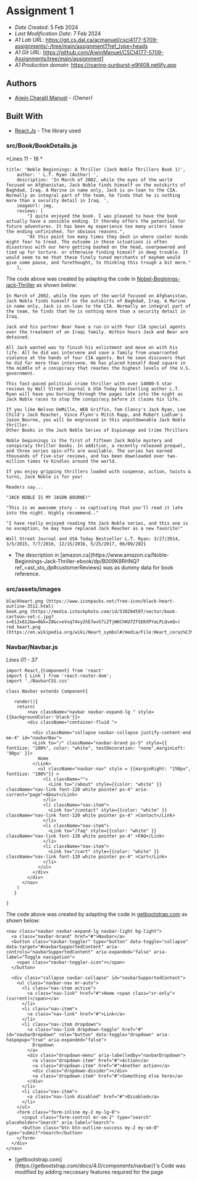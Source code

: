 
# Assignment 1


* *Date Created*: 5 Feb 2024
* *Last Modification Date*: 7 Feb 2024
* *A1 Lab URL*: https://git.cs.dal.ca/acmanuel/csci4177-5709-assignments/-/tree/main/assignment1?ref_type=heads
* *A1 Git URL*: https://github.com/AiwinManuel/CSCI4177-5709-Assignments/tree/main/assignment1
* *A1 Production domain*: https://roaring-sunburst-e9f408.netlify.app


## Authors

* [Aiwin Charalil Manuel](aw380590@dal.ca) - *(Owner)*

## Built With

* [React.Js](https://react.dev/learn) - The  library used

### src/Book/BookDetails.js

*Lines 11 - 18 *

```
title: 'Noble Beginnings: A Thriller (Jack Noble Thrillers Book 1)',
    author: ' L.T. Ryan (Author) ',
    description: 'In March of 2002, while the eyes of the world focused on Afghanistan, Jack Noble finds himself on the outskirts of Baghdad, Iraq. A Marine in name only, Jack is on-loan to the CIA. Normally an integral part of the team, he finds that he is nothing more than a security detail in Iraq. ',
    imageUrl: img, 
    reviews: [
        "I quite enjoyed the book. I was pleased to have the book actually have a sensible ending. It thereby offers the potential for future adventures. It has been my experience too many writers leave the ending unfinished, for obvious reasons.",
        "At this point too many times they dash in where cooler minds might fear to tread. The outcome in these situations is often disastrous with our hero getting bashed on the head, overpowered and tied up for torture. or otherwise finding himself in deep trouble. It would seem to me that these finely tuned merchants of mayhem would give some pause, and forethought, to thinklng this trough a bit more."
    ], 

```

The code above was created by adapting the code in [Nobel-Beginings-jack-Thriller](https://www.amazon.ca/Noble-Beginnings-Jack-Thriller-ebook/dp/B009K8RHNQ?ref_=ast_sto_dp#customerReviews) as shown below: 

```
In March of 2002, while the eyes of the world focused on Afghanistan, Jack Noble finds himself on the outskirts of Baghdad, Iraq. A Marine in name only, Jack is on-loan to the CIA. Normally an integral part of the team, he finds that he is nothing more than a security detail in Iraq.

Jack and his partner Bear have a run-in with four CIA special agents over the treatment of an Iraqi family. Within hours Jack and Bear are detained.

All Jack wanted was to finish his enlistment and move on with his life. All he did was intervene and save a family from unwarranted violence at the hands of four CIA agents. But he soon discovers that he did far more than intervene. He has placed himself dead square in the middle of a conspiracy that reaches the highest levels of the U.S. government.

This fast-paced political crime thriller with over 14000-5 star reviews by Wall Street Journal & USA Today bestselling author L.T. Ryan will have you burning through the pages late into the night as Jack Noble races to stop the conspiracy before it claims his life.

If you like Nelson DeMille, WEB Griffin, Tom Clancy's Jack Ryan, Lee Child's Jack Reacher, Vince Flynn's Mitch Rapp, and Robert Ludlum's Jason Bourne, you will be engrossed in this unputdownable Jack Noble thriller.
Other Books in the Jack Noble Series of Espionage and Crime Thrillers

Noble beginnings is the first of fifteen Jack Noble mystery and conspiracy thriller books. In addition, a recently released prequel, and three series spin-offs are available. The series has earned thousands of five-star reviews, and has been downloaded over two-million times to Kindles around the world.

If you enjoy gripping thrillers loaded with suspense, action, twists & turns, Jack Noble is for you!

Readers say...

"JACK NOBLE IS MY JASON BOURNE!"

"This is an awesome story - so captivating that you'll read it late into the night. Highly recommend.."

"I have really enjoyed reading the Jack Noble series, and this one is no exception, he may have replaced Jack Reacher as a new favorite!"

Wall Street Journal and USA Today Bestseller L.T. Ryan: 3/27/2014, 3/5/2015, 7/7/2016, 12/15/2016, 5/25/2017, 06/09/2021

```

- <!---How---> The description in [amazon.ca](https://www.amazon.ca/Noble-Beginnings-Jack-Thriller-ebook/dp/B009K8RHNQ?ref_=ast_sto_dp#customerReviews) was as dummy data for book reference.

### src/assets/images


```
blackheart.png (https://www.iconpacks.net/free-icon/black-heart-outline-3512.html)
book.png (https://media.istockphoto.com/id/530204597/vector/book-cartoon-set-c.jpg?s=612x612&w=0&k=20&c=oVxq74vy2hE7wvS7iZfjW6ChKU7ZfSEKXPYaLPLQveQ=)
red heart.png (https://en.wikipedia.org/wiki/Heart_symbol#/media/File:Heart_coraz%C3%B3n.svg)

```

### Navbar/Navbar.js

*Lines 01 - 37*

```
import React,{Component} from 'react'
import { Link } from 'react-router-dom';
import './NavbarCSS.css'

class Navbar extends Component{

   render(){
    return(
        <nav className="navbar navbar-expand-lg " style={{backgroundColor:'black'}}>
        <div className="container-fluid ">
        
          <div className="collapse navbar-collapse justify-content-end me-4" id="navbarNav">
          <Link to="/" className="navbar-brand ps-5" style={{ fontSize: "200%", color: "white", textDecoration: "none",marginLeft: '90px' }}>
            Home
          </Link>
            <ul className="navbar-nav" style = {{marginRight: "150px", fontSize: "100%"}} >
              <li className="">
                <Link to="/about" style={{color: "white" }} className="nav-link font-120 white pointer px-4" aria-current="page">About</Link>
              </li>
              <li className="nav-item">
                <Link to="/contact" style={{color: "white" }} className="nav-link font-120 white pointer px-4" >Contact</Link>
              </li>
              <li className="nav-item">
                <Link to="/faq" style={{color: "white" }} className="nav-link font-120 white pointer px-4" >FAQ</Link>
              </li>
              <li className="nav-item">
                <Link to="/cart" style={{color: "white" }} className="nav-link font-120 white pointer px-4" >Cart</Link>
              </li>
            </ul>
          </div>
        </div>
      </nav>
    )
   }
   
}

```

The code above was created by adapting the code in [getbootstrap.com](https://getbootstrap.com/docs/4.0/components/navbar/) as shown below: 

```
<nav class="navbar navbar-expand-lg navbar-light bg-light">
  <a class="navbar-brand" href="#">Navbar</a>
  <button class="navbar-toggler" type="button" data-toggle="collapse" data-target="#navbarSupportedContent" aria-controls="navbarSupportedContent" aria-expanded="false" aria-label="Toggle navigation">
    <span class="navbar-toggler-icon"></span>
  </button>

  <div class="collapse navbar-collapse" id="navbarSupportedContent">
    <ul class="navbar-nav mr-auto">
      <li class="nav-item active">
        <a class="nav-link" href="#">Home <span class="sr-only">(current)</span></a>
      </li>
      <li class="nav-item">
        <a class="nav-link" href="#">Link</a>
      </li>
      <li class="nav-item dropdown">
        <a class="nav-link dropdown-toggle" href="#" id="navbarDropdown" role="button" data-toggle="dropdown" aria-haspopup="true" aria-expanded="false">
          Dropdown
        </a>
        <div class="dropdown-menu" aria-labelledby="navbarDropdown">
          <a class="dropdown-item" href="#">Action</a>
          <a class="dropdown-item" href="#">Another action</a>
          <div class="dropdown-divider"></div>
          <a class="dropdown-item" href="#">Something else here</a>
        </div>
      </li>
      <li class="nav-item">
        <a class="nav-link disabled" href="#">Disabled</a>
      </li>
    </ul>
    <form class="form-inline my-2 my-lg-0">
      <input class="form-control mr-sm-2" type="search" placeholder="Search" aria-label="Search">
      <button class="btn btn-outline-success my-2 my-sm-0" type="submit">Search</button>
    </form>
  </div>
</nav>

```


- <!---How---> [getbootstrap.com](https://getbootstrap.com/docs/4.0/components/navbar/)'s Code was modified by adding neccesary features required for the page